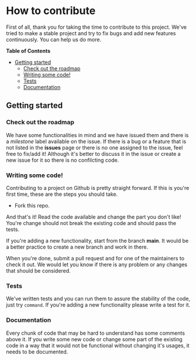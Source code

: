 # How to contribute

First of all, thank you for taking the time to contribute to this project. We've tried to make a stable project and try to fix bugs and add new features continuously. You can help us do more.

<!-- START doctoc generated TOC please keep comment here to allow auto update -->
<!-- DON'T EDIT THIS SECTION, INSTEAD RE-RUN doctoc TO UPDATE -->

**Table of Contents**

-   [Getting started](#getting-started)
    -   [Check out the roadmap](#check-out-the-roadmap)
    -   [Writing some code!](#writing-some-code)
    -   [Tests](#tests)
    -   [Documentation](#documentation)

<!-- END doctoc generated TOC please keep comment here to allow auto update -->

## Getting started

### Check out the roadmap

We have some functionalities in mind and we have issued them and there is a _milestone_ label available on the issue. If there is a bug or a feature that is not listed in the **issues** page or there is no one assigned to the issue, feel free to fix/add it! Although it's better to discuss it in the issue or create a new issue for it so there is no confilcting code.

### Writing some code!

Contributing to a project on Github is pretty straight forward. If this is you're first time, these are the steps you should take.

-   Fork this repo.

And that's it! Read the code available and change the part you don't like! You're change should not break the existing code and should pass the tests.

If you're adding a new functionality, start from the branch **main**. It would be a better practice to create a new branch and work in there.

When you're done, submit a pull request and for one of the maintainers to check it out. We would let you know if there is any problem or any changes that should be considered.

### Tests

We've written tests and you can run them to assure the stability of the code, just try `command`. If you're adding a new functionality please write a test for it.

### Documentation

Every chunk of code that may be hard to understand has some comments above it. If you write some new code or change some part of the existing code in a way that it would not be functional without changing it's usages, it needs to be documented.
